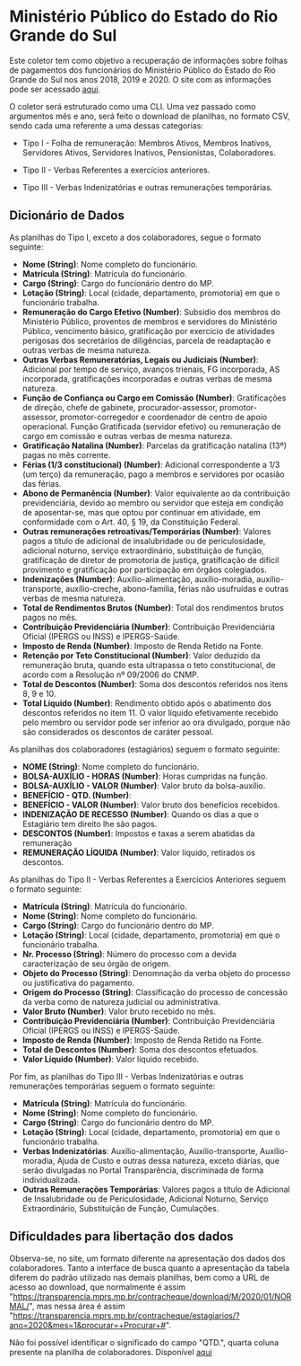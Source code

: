 # Ministério Público do Estado do Rio Grande do Sul

Este coletor tem como objetivo a recuperação de informações sobre folhas de pagamentos dos funcionários do Ministério Público do Estado do Rio Grande do Sul nos anos 2018, 2019 e 2020. O site com as informações pode ser acessado [aqui](https://transparencia.mprs.mp.br/contracheque/).

O coletor será estruturado como uma CLI. Uma vez passado como argumentos mês e ano, será feito o download de planilhas, no formato CSV, sendo cada uma referente a uma dessas categorias:

- Tipo I - Folha de remuneração: Membros Ativos, Membros Inativos, Servidores Ativos, Servidores Inativos, Pensionistas, Colaboradores.

- Tipo II - Verbas Referentes a exercícios anteriores.

- Tipo III - Verbas Indenizatórias e outras remunerações temporárias.

## Dicionário de Dados

As planilhas do Tipo I, exceto a dos colaboradores, segue o formato seguinte:

- **Nome (String)**: Nome completo do funcionário.
- **Matrícula (String)**: Matrícula do funcionário.
- **Cargo (String)**: Cargo do funcionário dentro do MP.
- **Lotação (String)**: Local (cidade, departamento, promotoria) em que o funcionário trabalha.
- **Remuneração do Cargo Efetivo (Number)**: Subsídio dos membros do Ministério Público, proventos de membros e servidores do Ministério Público, vencimento básico, gratificação por exercício de atividades perigosas dos secretários de diligências, parcela de readaptação e outras verbas de mesma natureza.
- **Outras Verbas Remuneratórias, Legais ou Judiciais (Number)**: Adicional por tempo de serviço, avanços trienais, FG incorporada, AS incorporada, gratificações incorporadas e outras verbas de mesma natureza.
- **Função de Confiança ou Cargo em Comissão (Number)**: Gratificações de direção, chefe de gabinete, procurador-assessor, promotor-assessor, promotor-corregedor e coordenador de centro de apoio operacional. Função Gratificada (servidor efetivo) ou remuneração de cargo em comissão e outras verbas de mesma natureza.
- **Gratificação Natalina (Number)**: Parcelas da gratificação natalina (13º) pagas no mês corrente.
- **Férias (1/3 constitucional) (Number)**: Adicional correspondente a 1/3 (um terço) da remuneração, pago a membros e servidores por ocasião das férias.
- **Abono de Permanência (Number)**: Valor equivalente ao da contribuição previdenciária, devido ao membro ou servidor que esteja em condição de aposentar-se, mas que optou por continuar em atividade, em conformidade com o Art. 40, § 19, da Constituição Federal.
- **Outras remunerações retroativas/Temporárias (Number)**: Valores pagos a título de adicional de insalubridade ou de periculosidade, adicional noturno, serviço extraordinário, substituição de função, gratificação de diretor de promotoria de justiça, gratificação de difícil provimento e gratificação por participação em órgãos colegiados.
- **Indenizações (Number)**: Auxílio-alimentação, auxílio-moradia, auxílio-transporte, auxílio-creche, abono-família, férias não usufruídas e outras verbas de mesma natureza.
- **Total de Rendimentos Brutos (Number)**: Total dos rendimentos brutos pagos no mês.
- **Contribuição Previdenciária (Number)**: Contribuição Previdenciária Oficial (IPERGS ou INSS) e IPERGS-Saúde.
- **Imposto de Renda (Number)**: Imposto de Renda Retido na Fonte.
- **Retenção por Teto Constitucional (Number)**: Valor deduzido da remuneração bruta, quando esta ultrapassa o teto constitucional, de acordo com a Resolução nº 09/2006 do CNMP.
- **Total de Descontos (Number)**: Soma dos descontos referidos nos itens 8, 9 e 10.
- **Total Líquido (Number)**: Rendimento obtido após o abatimento dos descontos referidos no item 11. O valor líquido efetivamente recebido pelo membro ou servidor pode ser inferior ao ora divulgado, porque não são considerados os descontos de caráter pessoal.

As planilhas dos colaboradores (estagiários) seguem o formato seguinte:

- **NOME (String)**: Nome completo do funcionário.
- **BOLSA-AUXÍLIO - HORAS (Number)**: Horas cumpridas na função.
- **BOLSA-AUXÍLIO - VALOR (Number)**: Valor bruto da bolsa-auxílio.
- **BENEFÍCIO - QTD. (Number)**:
- **BENEFÍCIO - VALOR (Number)**: Valor bruto dos benefícios recebidos.
- **INDENIZAÇÃO DE RECESSO (Number)**: Quando os dias a que o Estagiário tem direito lhe são pagos.
- **DESCONTOS (Number)**:  Impostos e taxas a serem abatidas da remuneração
- **REMUNERAÇÃO LÍQUIDA (Number)**: Valor líquido, retirados os descontos.

As planilhas do Tipo II - Verbas Referentes a Exercícios Anteriores seguem o formato seguinte:

- **Matrícula (String)**: Matrícula do funcionário.
- **Nome (String)**: Nome completo do funcionário.
- **Cargo (String)**: Cargo do funcionário dentro do MP.
- **Lotação (String)**: Local (cidade, departamento, promotoria) em que o funcionário trabalha.
- **Nr. Processo (String)**: Número do processo com a devida caracterização de seu órgão de origem.
- **Objeto do Processo (String)**: Denomnação da verba objeto do processo ou justificativa do pagamento.
- **Origem do Processo (String)**: Classificação do processo de concessão da verba como de natureza judicial ou administrativa.
- **Valor Bruto (Number)**: Valor bruto recebido no mês.
- **Contribuição Previdenciária (Number)**: Contribuição Previdenciária Oficial (IPERGS ou INSS) e IPERGS-Saúde.
- **Imposto de Renda (Number)**: Imposto de Renda Retido na Fonte.
- **Total de Descontos (Number)**: Soma dos descontos efetuados.
- **Valor Líquido (Number)**: Valor líquido recebido.

Por fim, as planilhas do Tipo III - Verbas Indenizatórias e outras remunerações temporárias seguem o formato seguinte:

- **Matrícula (String)**: Matrícula do funcionário.
- **Nome (String)**: Nome completo do funcionário.
- **Cargo (String)**: Cargo do funcionário dentro do MP.
- **Lotação (String)**: Local (cidade, departamento, promotoria) em que o funcionário trabalha.
- **Verbas Indenizatórias**: Auxílio-alimentação, Auxílio-transporte, Auxílio-moradia, Ajuda de Custo e outras dessa natureza, exceto diárias, que serão divulgadas no Portal Transparência, discriminada de forma individualizada.
- **Outras Remunerações Temporárias**: Valores pagos a título de Adicional de Insalubridade ou de Periculosidade, Adicional Noturno, Serviço Extraordinário, Substituição de Função, Cumulações.

## Dificuldades para libertação dos dados

Observa-se, no site, um formato diferente na apresentação dos dados dos colaboradores. Tanto a interface de busca quanto a apresentação da tabela diferem do padrão utilizado nas demais planilhas, bem como a URL de acesso ao download, que normalmente é assim "https://transparencia.mprs.mp.br/contracheque/download/M/2020/01/NORMAL/", mas nessa área é assim "https://transparencia.mprs.mp.br/contracheque/estagiarios/?ano=2020&mes=1&procurar=+Procurar+#".

Não foi possível identificar o significado do campo "QTD.", quarta coluna presente na planilha de colaboradores. Disponível [aqui](https://transparencia.mprs.mp.br/contracheque/estagiarios/)
